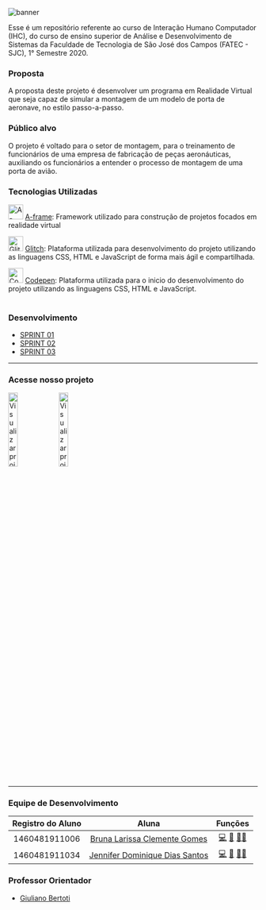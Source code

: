 ![banner](https://github.com/JenniferDominique/Realidade_Virtual-VR/blob/master/Imagens/Capa-Airplane.gif)

Esse é um repositório referente ao curso de Interação Humano Computador (IHC), do curso de ensino superior de Análise e Desenvolvimento de Sistemas da Faculdade de Tecnologia de São José dos Campos (FATEC - SJC), 1° Semestre 2020.

### Proposta
A proposta deste projeto é desenvolver um programa em Realidade Virtual que seja capaz de simular a montagem de um modelo de porta de aeronave, no estilo passo-a-passo.

### Público alvo
O projeto é voltado para o setor de montagem, para o treinamento de funcionários de uma empresa de fabricação de peças aeronáuticas, auxiliando os funcionários a entender o processo de montagem de uma porta de avião.

### Tecnologias Utilizadas
<img src="https://github.com/JenniferDominique/Interacao-Humano-Computador-AR-VR/blob/master/Imagens/A-frame.png" width="30px;" title="A-frame logo">    [A-frame](https://aframe.io):
Framework utilizado para construção de projetos focados em realidade virtual

<img src="https://github.com/JenniferDominique/Interacao-Humano-Computador-AR-VR/blob/master/Imagens/Glitch.png" width="30px;" title="Glitch logo">    [Glitch](https://glitch.com):
Plataforma utilizada para desenvolvimento do projeto utilizando as linguagens CSS, HTML e JavaScript de forma mais ágil e compartilhada.

<img src="https://github.com/JenniferDominique/Interacao-Humano-Computador-AR-VR/blob/master/Imagens/Codepen.png" width="30px;" title="Codepen logo">    [Codepen](https://codepen.io):
Plataforma utilizada para o inicio do desenvolvimento do projeto utilizando as linguagens CSS, HTML e JavaScript.
<br><br>

### Desenvolvimento
* [SPRINT 01](https://github.com/JenniferDominique/Interacao-Humano-Computador-AR-VR/tree/master/Sprint%2001)
* [SPRINT 02](https://github.com/JenniferDominique/Interacao-Humano-Computador-AR-VR/tree/master/Sprint%2002)
* [SPRINT 03](https://github.com/JenniferDominique/Interacao-Humano-Computador-AR-VR/tree/master/Sprint%2003)
------------------------------------------------------
### Acesse nosso projeto
<table>
<tc>
<a href="https://codepen.io/py_zza/pen/MWaqQeK?editors=1010"><img src="https://github.com/JenniferDominique/Interacao-Humano-Computador-AR-VR/blob/master/Imagens/botao_codepen.png" width="19.5%;" title="Visualizar projeto no Codepen"></a>
</tc>
<tc>
<a href="https://glitch.com/~airplane-build-latecoere"><img src="https://github.com/JenniferDominique/Interacao-Humano-Computador-AR-VR/blob/master/Imagens/botao_glitch.png" width="19.5%;" title="Visualizar projeto no Glitch"></a>
</tc>
</table>

------------------------------------------------------

### Equipe de Desenvolvimento

|Registro do Aluno | Aluna |Funções|
|:-----------:|:-----------------:|:------:|
|1460481911006 |[Bruna Larissa Clemente Gomes](https://github.com/littlebru)| <a href="https://github.com/littlebru" title="code">💻</a> <a href="https://github.com/littlebru" title="Documentation">:book:</a> <a href="https://github.com/littlebru" title="Ideas, Planning & Feedback">🤔</a><a href="https://github.com/littlebru" title="Reviewed">👀</a>|
| 1460481911034|[Jennifer Dominique Dias Santos](https://github.com/JenniferDominique) |<a href="https://github.com/JenniferDominique" title="code">💻</a> <a href="https://github.com/JenniferDominique" title="Maintenance">🚧</a> <a href="https://github.com/JenniferDominique" title="Ideas, Planning & Feedback">🤔</a><a href="https://github.com/JenniferDominique" title="Reviewed">👀</a>|


### Professor Orientador
* [Giuliano Bertoti](https://github.com/giulianobertoti)
